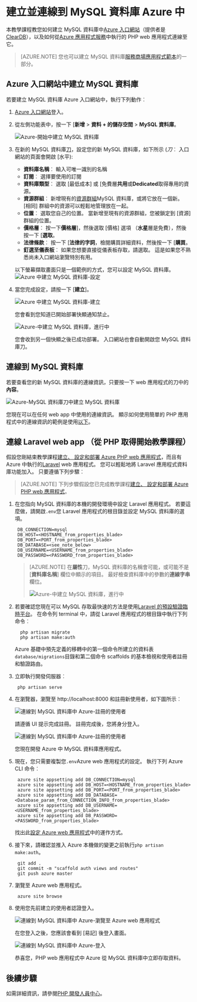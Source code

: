 <properties
    pageTitle="建立並連線到 MySQL 資料庫 Azure 中"
    description="瞭解如何使用建立 MySQL 資料庫，然後從 Azure 中 PHP web 應用程式連線至該 Azure 入口網站。"
    documentationCenter="php"
    services="app-service\web"
    authors="cephalin"
    manager="wpickett"
    editor=""
    tags="mysql"/>

<tags
    ms.service="multiple"
    ms.workload="data-management"
    ms.tgt_pltfrm="na"
    ms.devlang="PHP"
    ms.topic="article"
    ms.date="08/11/2016"
    ms.author="robmcm;cephalin"/>

# <a name="create-and-connect-to-a-mysql-database-in-azure"></a>建立並連線到 MySQL 資料庫 Azure 中

本教學課程教您如何建立 MySQL 資料庫中[Azure 入口網站](https://portal.azure.com)（提供者是[ClearDB](http://www.cleardb.com/)），以及如何從[Azure 應用程式服務](./app-service/app-service-value-prop-what-is.md)中執行的 PHP web 應用程式連線至它。 

> [AZURE.NOTE] 您也可以建立 MySQL 資料庫[服務商場應用程式範本](./app-service-web/app-service-web-create-web-app-from-marketplace.md)的一部分。

## <a name="create-a-mysql-database-in-azure-portal"></a>Azure 入口網站中建立 MySQL 資料庫

若要建立 MySQL 資料庫 Azure 入口網站中，執行下列動作︰

1. [Azure 入口網站](https://portal.azure.com)登入。

2. 從左側功能表中，按一下 [**新增** > **資料 + 的儲存空間** > **MySQL 資料庫**。

    ![Azure-開始中建立 MySQL 資料庫](./media/store-php-create-mysql-database/create-db-1-start.png)

2. 在新的 MySQL 資料庫[刀](azure-portal-overview.md)，設定您的新 MySQL 資料庫，如下所示 (*刀*︰ 入口網站的頁面會開啟 [水平):

    - **資料庫名稱**︰ 輸入可唯一識別的名稱
    - **訂閱**︰ 選擇要使用的訂閱
    - **資料庫類型**︰ 選取 [最低成本] 或 [免費層**共用**或**Dedicated**取得專用的資源。 
    - **資源群組**︰ 新增現有的[資源群組](../azure-resource-manager/resource-group-overview.md)MySQL 資料庫，或將它放在一個新。 [相同] 群組中的資源可以輕鬆地管理放在一起。
    - **位置**︰ 選取您自己的位置。 當新增至現有的資源群組，您被鎖定到 [資源] 群組的位置。
    - **價格層**︰ 按一下**價格層**]，然後選取 [價格] 選項 （**水星**層是免費），然後按一下 [**選取**。 
    - **法律條款**︰ 按一下 [**法律的字詞**，檢閱購買詳細資料，然後按一下 [**購買**。
    - **釘選至儀表板**︰ 如果您想要直接從儀表板存取，請選取。 這是如果您不熟悉尚未入口網站瀏覽特別有用。
    
    以下螢幕擷取畫面只是一個範例的方式，您可以設定 MySQL 資料庫。  
    ![Azure 中建立 MySQL 資料庫-設定](./media/store-php-create-mysql-database/create-db-2-configure.png)

3. 當您完成設定，請按一下 [**建立**]。

    ![Azure 中建立 MySQL 資料庫-建立](./media/store-php-create-mysql-database/create-db-3-create.png)

    您會看到您知道已開始部署快顯通知禁止。

    ![Azure-中建立 MySQL 資料庫，進行中](./media/store-php-create-mysql-database/create-db-4-started-status.png)

    您會收到另一個快顯之後已成功部署。 入口網站也會自動開啟您 MySQL 資料庫刀。

<a name="connect"></a>
## <a name="connect-to-your-mysql-database"></a>連線到 MySQL 資料庫

若要查看您的新 MySQL 資料庫的連線資訊，只要按一下 web 應用程式的刀中的**內容**。
    
![Azure-MySQL 資料庫刀中建立 MySQL 資料庫](./media/store-php-create-mysql-database/create-db-5-finished-db-blade.png)

您現在可以在任何 web app 中使用的連線資訊。 顯示如何使用簡單的 PHP 應用程式中的連線資訊的範例是使用[以下](https://github.com/WindowsAzure/azure-sdk-for-php-samples/tree/master/tasklist-mysql)。

## <a name="connect-a-laravel-web-app-from-the-php-get-started-tutorial"></a>連線 Laravel web app （從 PHP 取得開始教學課程）

假設您剛結束教學課程[建立、 設定和部署 Azure PHP web 應用程式](./app-service-web/app-service-web-php-get-started.md)，而且有 Azure 中執行的[Laravel](https://www.laravel.com/) web 應用程式。 您可以輕鬆地將 Laravel 應用程式資料庫功能加入。 只要遵循下列步驟︰

>[AZURE.NOTE] 下列步驟假設您已完成教學課程[建立、 設定和部署 Azure PHP web 應用程式](./app-service-web/app-service-web-php-get-started.md)。

1. 在您指向 MySQL 資料庫的本機的開發環境中設定 Laravel 應用程式。 若要這麼做，請開啟`.env`您 Laravel 應用程式的根目錄並設定 MySQL 資料庫的選項。

        DB_CONNECTION=mysql
        DB_HOST=<HOSTNAME_from_properties_blade>
        DB_PORT=<PORT_from_properties_blade>
        DB_DATABASE=<see_note_below>
        DB_USERNAME=<USERNAME_from_properties_blade>
        DB_PASSWORD=<PASSWORD_from_properties_blade>

    >[AZURE.NOTE] 在**屬性**刀，MySQL 資料庫的名稱會可能，或可能不是 [**資料庫名稱**] 欄位中顯示的項目。 最好檢查資料庫中的參數的**連線字串**欄位。 
    >
    >![Azure-中建立 MySQL 資料庫，進行中](./media/store-php-create-mysql-database/connect-db-1-database-name.png)

2. 若要確認您現在可以 MySQL 存取最快速的方法是使用[Laravel 的預設驗證臨時平台](https://laravel.com/docs/5.2/authentication#authentication-quickstart)。 在命令列 terminal 中，請從 Laravel 應用程式的根目錄中執行下列命令︰

         php artisan migrate
         php artisan make:auth

    Azure 基礎中預先定義的移轉中的第一個命令所建立的資料表`database/migrations`目錄和第二個命令 scaffolds 的基本檢視和使用者註冊和驗證路由。

3. 立即執行開發伺服器︰

        php artisan serve

4. 在瀏覽器，瀏覽至 http://localhost:8000 和註冊新使用者，如下圖所示︰

    ![連線到 MySQL 資料庫中 Azure-註冊的使用者](./media/store-php-create-mysql-database/connect-db-2-development-server.png)

    請遵循 UI 提示完成註冊。 註冊完成後，您將身分登入。
    
    ![連線到 MySQL 資料庫中 Azure-註冊的使用者](./media/store-php-create-mysql-database/connect-db-3-registered-user.png)

    您現在開發 Azure 中 MySQL 資料庫應用程式。

5. 現在，您只需要複製您`.env`Azure web 應用程式的設定。 執行下列 Azure CLI 命令︰

        azure site appsetting add DB_CONNECTION=mysql
        azure site appsetting add DB_HOST=<HOSTNAME_from_properties_blade>
        azure site appsetting add DB_PORT=<PORT_from_properties_blade>
        azure site appsetting add DB_DATABASE=<Database_param_from_CONNECTION_INFO_from_properties_blade>
        azure site appsetting add DB_USERNAME=<USERNAME_from_properties_blade>
        azure site appsetting add DB_PASSWORD=<PASSWORD_from_properties_blade>

    找出此[設定 Azure web 應用程式](./app-service-web/app-service-web-php-get-started.md#configure)中的運作方式。

6. 接下來，請確認並推入 Azure 本機做的變更之前執行`php artisan make:auth`。

        git add .
        git commit -m "scaffold auth views and routes"
        git push azure master

7. 瀏覽至 Azure web 應用程式。

        azure site browse

8. 使用您先前建立的使用者認證登入。

    ![連線到 MySQL 資料庫中 Azure-瀏覽至 Azure web 應用程式](./media/store-php-create-mysql-database/connect-db-4-browse-azure-webapp.png)

    在您登入之後，您應該會看到 [易記] 後登入畫面。
    
    ![連線到 MySQL 資料庫中 Azure-登入](./media/store-php-create-mysql-database/connect-db-5-logged-in.png)

    恭喜您，PHP web 應用程式中 Azure 從 MySQL 資料庫中立即存取資料。 

## <a name="next-steps"></a>後續步驟

如需詳細資訊，請參閱[PHP 開發人員中心](/develop/php/)。
